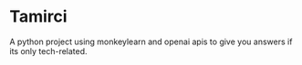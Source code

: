 # Tamirci
A python project using monkeylearn and openai apis to give you answers if its only tech-related.
